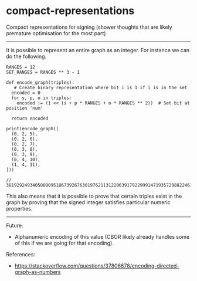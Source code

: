 # compact-representations

Compact representations for signing (shower thoughts that are likely premature optimisation for the most part)

---

It is possible to represent an entire graph as an integer. For instance we can do the following. 

```
RANGES = 12
SET_RANGES = RANGES ** 3 - 1

def encode_graph(triples):
   # Create binary representation where bit i is 1 if i is in the set
  encoded = 0
  for s, p, o in triples:
    encoded |= (1 << (s + p * RANGES + o * RANGES ** 2))  # Set bit at position 'num'
  
  return encoded

print(encode_graph([
  (0, 2, 5),
  (0, 2, 6),
  (0, 2, 7),
  (0, 3, 8),
  (0, 3, 9),
  (0, 4, 10),
  (1, 4, 11),
]))

// 381929249340500909518673926763019762113122063917922999147193572988224613193858636347368824440315729894269011655449184206466917222667305063276702809456926264585188589886938850162121178270409148086600312013604911089539626531473689532902477513279323740536728401227413098662566723111807316619568926342801121595240993844489054534304543672119482675096813174903607431974471380825928300171479110496490692678140113141079553830172803761664365766669841955361078534772944535177957570495238678628184096768
```

This also means that it is possible to prove that certain triples exist in the graph by proving that the signed integer satisfies particular numeric properties.

---

Future:

* Alphanumeric encoding of this value (CBOR likely already handles some of this if we are going for that encoding).

References:

* https://stackoverflow.com/questions/37806678/encoding-directed-graph-as-numbers
